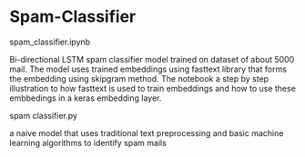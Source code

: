 # Spam-Classifier

spam_classifier.ipynb

Bi-directional LSTM spam classifier model trained on dataset of about 5000 mail.
The model uses trained embeddings using fasttext library that forms the embedding using skipgram method.
The notebook a step by step illustration to how fasttext is used to train embeddings and how to use these embbedings 
in a keras embedding layer.

spam classifier.py

a naive model that uses traditional text preprocessing and basic machine learning algorithms to identify spam mails
